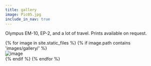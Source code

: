 ```yaml
---
title: gallery
image: Pic05.jpg
include_in_nav: true
---
```


Olympus EM-10, EP-2, and a lot of travel. Prints available on request.

<div class="box alt">
  {% for image in site.static_files %}
  {% if image.path contains 'images/gallery/' %}
  <div class="row uniform 50%"><div class="4u">
    <span class="image fit">
      <img src="{{ site.baseurl }}{{ image.path }}" alt="image" />
    </span>
  </div>
  </div>
  {% endif %}
  {% endfor %}
</div>
